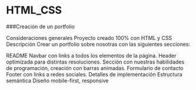 # HTML_CSS
###Creación de un portfolio

Consideraciones generales
Proyecto creado 100% con HTML y CSS
Descripción
Crear un portfolio sobre nosotras con las siguientes secciones:

README
Navbar con links a todos los elementos de la página.
Header optimizada para distintas resoluciones.
Sección con nuestras habilidades de programación, creación con barras animadas.
Formulario de contacto
Footer con links a redes sociales.
Detalles de implementación
Estructura semántica
Diseño mobile-first, responsive

